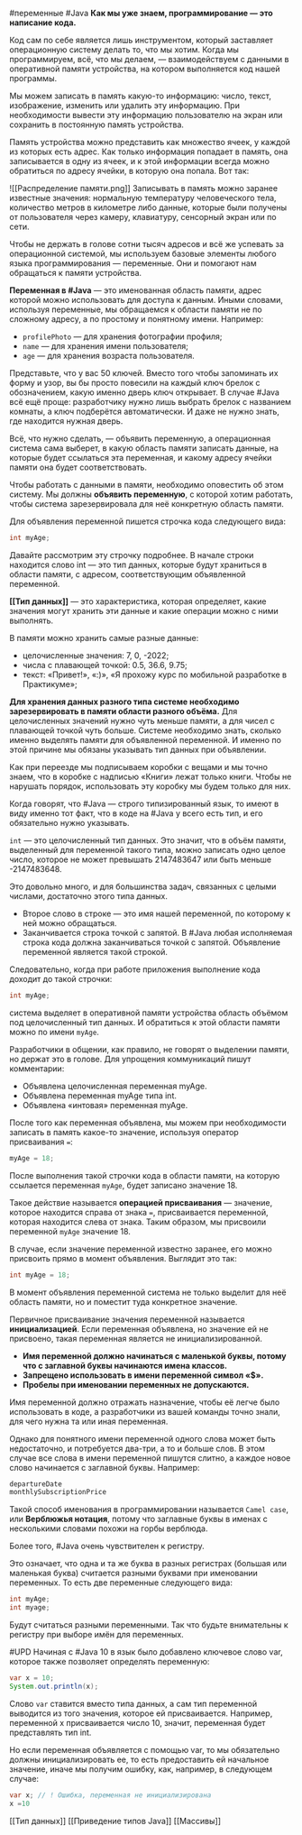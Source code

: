 #переменные #Java 
**Как мы уже знаем, программирование — это написание кода.**

Код сам по себе является лишь инструментом, который заставляет операционную систему делать то, что мы хотим. Когда мы программируем, всё, что мы делаем, — взаимодействуем с данными в оперативной памяти устройства, на котором выполняется код нашей программы.

Мы можем записать в память какую-то информацию: число, текст, изображение, изменить или удалить эту информацию. При необходимости вывести эту информацию пользователю на экран или сохранить в постоянную память устройства.

Память устройства можно представить как множество ячеек, у каждой из которых есть адрес. Как только информация попадает в память, она записывается в одну из ячеек, и к этой информации всегда можно обратиться по адресу ячейки, в которую она попала. Вот так:

![[Распределение памяти.png]]
Записывать в память можно заранее известные значения: нормальную температуру человеческого тела, количество метров в километре либо данные, которые были получены от пользователя через камеру, клавиатуру, сенсорный экран или по сети.

Чтобы не держать в голове сотни тысяч адресов и всё же успевать за операционной системой, мы используем базовые элементы любого языка программирования — переменные. Они и помогают нам обращаться к памяти устройства.

**Переменная в #Java** — это именованная область памяти, адрес которой можно использовать для доступа к данным. Иными словами, используя переменные, мы обращаемся к области памяти не по сложному адресу, а по простому и понятному имени. Например:

- `profilePhoto` — для хранения фотографии профиля;
- `name` — для хранения имени пользователя;
- `age` — для хранения возраста пользователя.

Представьте, что у вас 50 ключей. Вместо того чтобы запоминать их форму и узор, вы бы просто повесили на каждый ключ брелок с обозначением, какую именно дверь ключ открывает.
В случае #Java всё ещё проще: разработчику нужно лишь выбрать брелок с названием комнаты, а ключ подберётся автоматически. И даже не нужно знать, где находится нужная дверь.

Всё, что нужно сделать, — объявить переменную, а операционная система сама выберет, в какую область памяти записать данные, на которые будет ссылаться эта переменная, и какому адресу ячейки памяти она будет соответствовать.

Чтобы работать с данными в памяти, необходимо оповестить об этом систему. Мы должны **объявить переменную**, с которой хотим работать, чтобы система зарезервировала для неё конкретную область памяти.

Для объявления переменной пишется строчка кода следующего вида:

```Java
int myAge; 
```

Давайте рассмотрим эту строчку подробнее. В начале строки находится слово int — это тип данных, которые будут храниться в области памяти, с адресом, соответствующим объявленной переменной.

**[[Тип данных]]** — это характеристика, которая определяет, какие значения могут хранить эти данные и какие операции можно с ними выполнять.

В памяти можно хранить самые разные данные:

- целочисленные значения: 7, 0, -2022;
- числа с плавающей точкой: 0.5, 36.6, 9.75;
- текст: «Привет!», «:)», «Я прохожу курс по мобильной разработке в Практикуме»;

**Для хранения данных разного типа системе необходимо зарезервировать в памяти области разного объёма.** Для целочисленных значений нужно чуть меньше памяти, а для чисел с плавающей точкой чуть больше. Системе необходимо знать, сколько именно выделять памяти для объявленной переменной. И именно по этой причине мы обязаны указывать тип данных при объявлении.

Как при переезде мы подписываем коробки с вещами и мы точно знаем, что в коробке с надписью «Книги» лежат только книги. Чтобы не нарушать порядок, использовать эту коробку мы будем только для них.

Когда говорят, что #Java — строго типизированный язык, то имеют в виду именно тот факт, что в коде на #Java у всего есть тип, и его обязательно нужно указывать.

`int` — это целочисленный тип данных. Это значит, что в объём памяти, выделенный для переменной такого типа, можно записать одно целое число, которое не может превышать 2147483647 или быть меньше -2147483648.

Это довольно много, и для большинства задач, связанных с целыми числами, достаточно этого типа данных.

- Второе слово в строке — это имя нашей переменной, по которому к ней можно обращаться.
- Заканчивается строка точкой с запятой. В #Java любая исполняемая строка кода должна заканчиваться точкой с запятой. Объявление переменной является такой строкой.

Следовательно, когда при работе приложения выполнение кода доходит до такой строчки:

```Java
int myAge; 
```

система выделяет в оперативной памяти устройства область объёмом под целочисленный тип данных. И обратиться к этой области памяти можно по имени `myAge`.

Разработчики в общении, как правило, не говорят о выделении памяти, но держат это в голове. Для упрощения коммуникаций пишут комментарии:

- Объявлена целочисленная переменная myAge.
- Объявлена переменная myAge типа int.
- Объявлена «интовая» переменная myAge.

После того как переменная объявлена, мы можем при необходимости записать в память какое-то значение, используя оператор присваивания `=`:

```Java
myAge = 18; 
```

После выполнения такой строчки кода в области памяти, на которую ссылается переменная `myAge`, будет записано значение 18.

Такое действие называется **операцией присваивания** — значение, которое находится справа от знака `=`, присваивается переменной, которая находится слева от знака. Таким образом, мы присвоили переменной `myAge` значение 18.

В случае, если значение переменной известно заранее, его можно присвоить прямо в момент объявления. Выглядит это так:


```java
int myAge = 18; 
```

В момент объявления переменной система не только выделит для неё область памяти, но и поместит туда конкретное значение.

Первичное присваивание значения переменной называется **инициализацией**. Если переменная объявлена, но значение ей не присвоено, такая переменная является не инициализированной.

- **Имя переменной должно начинаться с маленькой буквы, потому что с заглавной буквы начинаются имена классов.**
- **Запрещено использовать в имени переменной символ «$».**
- **Пробелы при именовании переменных не допускаются.**

Имя переменной должно отражать назначение, чтобы её легче было использовать в коде, а разработчики из вашей команды точно знали, для чего нужна та или иная переменная.

Однако для понятного имени переменной одного слова может быть недостаточно, и потребуется два-три, а то и больше слов. В этом случае все слова в имени переменной пишутся слитно, а каждое новое слово начинается с заглавной буквы. Например:

```Java
departureDate
monthlySubscriptionPrice 
```

Такой способ именования в программировании называется `Camel case`, или **Верблюжья нотация**, потому что заглавные буквы в именах с несколькими словами похожи на горбы верблюда.

Более того, #Java очень чувствителен к регистру.

Это означает, что одна и та же буква в разных регистрах (большая или маленькая буква) считается разными буквами при именовании переменных. То есть две переменные следующего вида:

```Java
int myAge;
int myage; 
```

Будут считаться разными переменными. Так что будьте внимательны к регистру при выборе имён для переменных.

#UPD
Начиная с #Java 10 в язык было добавлено ключевое слово var, которое также позволяет определять переменную:

```java
var x = 10;
System.out.println(x);
```

Слово `var` ставится вместо типа данных, а сам тип переменной выводится из того значения, которое ей присваивается. Например, переменной x присваивается число 10, значит, переменная будет представлять тип int.

Но если переменная объявляется с помощью var, то мы обязательно должны инициализировать ее, то есть предоставить ей начальное значение, иначе мы получим ошибку, как, например, в следующем случае:

```java
var x; // ! Ошибка, переменная не инициализирована
x =10
```

[[Тип данных]]
 [[Приведение типов Java]]
 [[Массивы]]